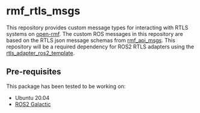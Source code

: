 # rmf_rtls_msgs
This repository provides custom message types for interacting with RTLS systems on [open-rmf]. The custom ROS messages in this repository are based on the RTLS json message schemas from [rmf_api_msgs]. This repository will be a required dependency for ROS2 RTLS adapters using the [rtls_adapter_ros2_template]. 

## Pre-requisites
This package has been tested to be working on:
- Ubuntu 20.04
- [ROS2 Galactic]


[open-rmf]: <https://www.open-rmf.org/>
[rmf_api_msgs]: <rmf_api_msgs>
[rtls_adapter_ros2_template]: <>
[ROS2 Galactic]: <https://docs.ros.org/en/galactic/Installation/Ubuntu-Install-Debians.html>